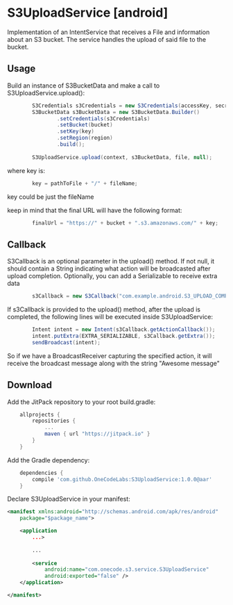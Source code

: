 # S3UploadService [android]
Implementation of an IntentService that receives a File and information about an S3 bucket. The service handles the upload of said file to the bucket.

Usage
--------
Build an instance of S3BucketData and make a call to S3UploadService.upload():
```java
        S3Credentials s3Credentials = new S3Credentials(accessKey, secretKey, sessionToken);
        S3BucketData s3BucketData = new S3BucketData.Builder()
                .setCredentials(s3Credentials)
                .setBucket(bucket)
                .setKey(key)
                .setRegion(region)
                .build();
                
        S3UploadService.upload(context, s3BucketData, file, null);
```
where key is:
```java
        key = pathToFile + "/" + fileName;
```
key could be just the fileName

keep in mind that the final URL will have the following format:
```java
        finalUrl = "https://" + bucket + ".s3.amazonaws.com/" + key;
```

Callback
--------
S3Callback is an optional parameter in the upload() method. If not null, it should contain a String indicating what action will be broadcasted after upload completion. Optionally, you can add a Serializable to receive extra data

```java
        s3Callback = new S3Callback("com.example.android.S3_UPLOAD_COMPLETED", "Awesome message");
```
If s3Callback is provided to the upload() method, after the upload is completed, the following lines will be executed inside S3UploadService:
```java
        Intent intent = new Intent(s3Callback.getActionCallback());
        intent.putExtra(EXTRA_SERIALIZABLE, s3Callback.getExtra());
        sendBroadcast(intent);
```
So if we have a BroadcastReceiver capturing the specified action, it will receive the broadcast message along with the string "Awesome message"

Download
--------
Add the JitPack repository to your root build.gradle:

```groovy
	allprojects {
		repositories {
			...
			maven { url "https://jitpack.io" }
		}
	}
```
Add the Gradle dependency:
```groovy
	dependencies {
		compile 'com.github.OneCodeLabs:S3UploadService:1.0.0@aar'
	}
```
Declare S3UploadService in your manifest:
```xml
<manifest xmlns:android="http://schemas.android.com/apk/res/android"
    package="$package_name">

    <application
        ...>
        
        ...
        
        <service
            android:name="com.onecode.s3.service.S3UploadService"
            android:exported="false" />
    </application>

</manifest>

```
